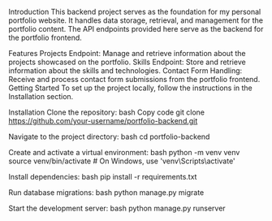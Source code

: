 Introduction
This backend project serves as the foundation for my personal portfolio website. It handles data storage, retrieval, and management for the portfolio content. The API endpoints provided here serve as the backend for the portfolio frontend.

Features
Projects Endpoint: Manage and retrieve information about the projects showcased on the portfolio.
Skills Endpoint: Store and retrieve information about the skills and technologies.
Contact Form Handling: Receive and process contact form submissions from the portfolio frontend.
Getting Started
To set up the project locally, follow the instructions in the Installation section.

Installation
Clone the repository:
bash
Copy code
git clone https://github.com/your-username/portfolio-backend.git


Navigate to the project directory:
bash
cd portfolio-backend


Create and activate a virtual environment:
bash
python -m venv venv
source venv/bin/activate  # On Windows, use 'venv\Scripts\activate'


Install dependencies:
bash
pip install -r requirements.txt


Run database migrations:
bash
python manage.py migrate


Start the development server:
bash
python manage.py runserver
